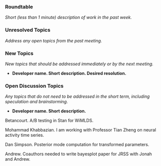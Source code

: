 ### Roundtable
_Short (less than 1 minute) description of work in the past week._


### Unresolved Topics
_Address any open topics from the past meeting._

### New Topics
_New topics that should be addressed immediately or by the next
meeting._

* __Developer name.  Short description.  Desired resolution.__

### Open Discussion Topics
_Any topics that do not need to be addressed in the short term,
including speculation and brainstorming._

* __Developer name.  Short description.__

Betancourt.  A/B testing in Stan for WiMLDS.

Mohammad Khabbazian. I am working with Professor Tian Zheng on neural activity time series. 

Dan Simpson.  Posterior mode computation for transformed parameters.

Andrew.  Coauthors needed to write bayesplot paper for JRSS with Jonah and Andrew.